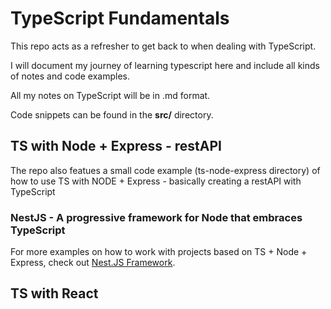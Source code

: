 # TypeScript Fundamentals

This repo acts as a refresher to get back to when dealing with TypeScript. 

I will document my journey of learning typescript here and include all kinds of notes and code examples. 

All my notes on TypeScript will be in .md format. 

Code snippets can be found in the **src/** directory. 

## TS with Node + Express - restAPI 
The repo also featues a small code example (ts-node-express directory) of how to use TS with NODE + Express - basically creating a restAPI with TypeScript

### NestJS - A progressive framework for Node that embraces TypeScript
For more examples on how to work with projects based on TS + Node + Express, check out [Nest.JS Framework](https://nestjs.com/).


## TS with React
